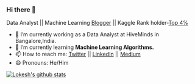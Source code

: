 ### Hi there 👋

Data Analyst || Machine Learning [Blogger](medium.com/@lokeshrth4617) || Kaggle Rank holder-[Top 4%](https://www.kaggle.com/lokeshrth4617)

<!--
**Lokeshrathi/Lokeshrathi** is a ✨ _special_ ✨ repository because its `README.md` (this file) appears on your GitHub profile.

Here are some ideas to get you started:
-->
- 🔭 I’m currently working as a Data Analyst at HiveMinds in Bangalore,India.
- 🌱 I’m currently learning **Machine Learning Algorithms.**
- 📫 How to reach me: [Twitter](https://twitter.com/lokeshrathi13) || [LinkedIn](https://www.linkedin.com/in/lokeshrathi/) || [Medium](medium.com/@lokeshrth4617)
- 😄 Pronouns: He/Him

[![Lokesh's github stats](https://github-readme-stats.vercel.app/api?username=Lokeshrathi&show_icons=true&theme=radical)](https://github.com/Lokeshrathi/github-readme-stats)

